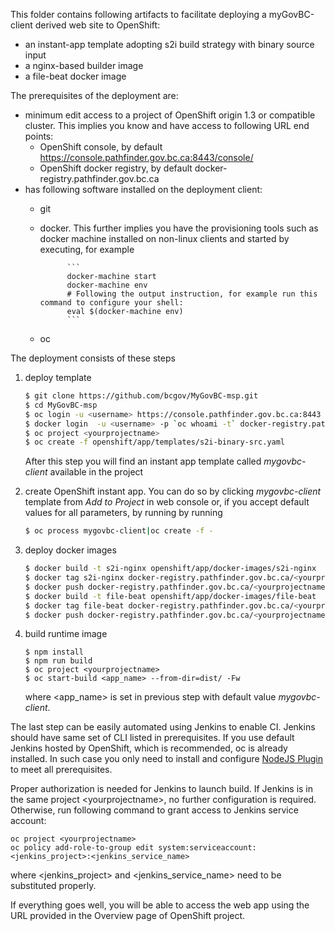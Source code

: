 This folder contains following artifacts to facilitate deploying a myGovBC-client derived web site to OpenShift:

* an instant-app template adopting s2i build strategy with binary source input 
* a nginx-based builder image
* a file-beat docker image

The prerequisites of the deployment are:

* minimum edit access to a project of OpenShift origin 1.3 or compatible cluster. This implies you know and have access to following URL end points:
  * OpenShift console, by default https://console.pathfinder.gov.bc.ca:8443/console/
  * OpenShift docker registry, by default docker-registry.pathfinder.gov.bc.ca
* has following software installed on the deployment client:
  * git
  * docker. This further implies you have the provisioning tools such as docker machine installed on non-linux clients and started by executing, for example 
            
              ```
              docker-machine start
              docker-machine env
              # Following the output instruction, for example run this command to configure your shell:
              eval $(docker-machine env)
              ```
  * oc

The deployment consists of these steps

1. deploy template

   ```sh
   $ git clone https://github.com/bcgov/MyGovBC-msp.git
   $ cd MyGovBC-msp
   $ oc login -u <username> https://console.pathfinder.gov.bc.ca:8443
   $ docker login  -u <username> -p `oc whoami -t` docker-registry.pathfinder.gov.bc.ca
   $ oc project <yourprojectname>
   $ oc create -f openshift/app/templates/s2i-binary-src.yaml
   ```
   After this step you will find an instant app template called *mygovbc-client* available in the project 
2. create OpenShift instant app. You can do so by clicking *mygovbc-client* template from *Add to Project* in web console or, if you accept default values for all parameters, by running by running
   
   ```sh
   $ oc process mygovbc-client|oc create -f -
   ```
3. deploy docker images

   ```sh
   $ docker build -t s2i-nginx openshift/app/docker-images/s2i-nginx
   $ docker tag s2i-nginx docker-registry.pathfinder.gov.bc.ca/<yourprojectname>/s2i-nginx
   $ docker push docker-registry.pathfinder.gov.bc.ca/<yourprojectname>/s2i-nginx  
   $ docker build -t file-beat openshift/app/docker-images/file-beat
   $ docker tag file-beat docker-registry.pathfinder.gov.bc.ca/<yourprojectname>/file-beat
   $ docker push docker-registry.pathfinder.gov.bc.ca/<yourprojectname>/file-beat
   ```   
4. build runtime image

   ```
   $ npm install
   $ npm run build
   $ oc project <yourprojectname>
   $ oc start-build <app_name> --from-dir=dist/ -Fw
   ```
   where \<app_name\> is set in previous step with default value *mygovbc-client*.

The last step can be easily automated using Jenkins to enable CI. Jenkins should have same set of CLI listed in prerequisites. If you use default Jenkins hosted by OpenShift, which is recommended, oc is already installed. In such case you only need to install and configure [NodeJS Plugin](https://wiki.jenkins-ci.org/display/JENKINS/NodeJS+Plugin) to meet all prerequisites. 

Proper authorization is needed for Jenkins to launch build. If Jenkins is in the same project \<yourprojectname\>, no further configuration is required. Otherwise, run following command to grant access to Jenkins service account:

```
oc project <yourprojectname>
oc policy add-role-to-group edit system:serviceaccount:<jenkins_project>:<jenkins_service_name>
```
where \<jenkins_project\> and \<jenkins_service_name\> need to be substituted properly.

If everything goes well, you will be able to access the web app using the URL provided in the Overview page of OpenShift project.

